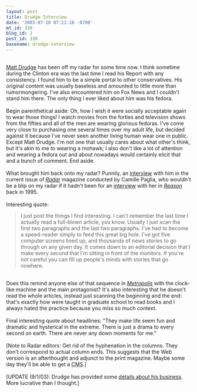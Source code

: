 ```yaml
---
layout: post
title: Drudge Interview
date: '2003-07-10 07:21:16 -0700'
mt_id: 330
blog_id: 1
post_id: 330
basename: drudge-interview
---
```

<br /><a href="http://www.drudgereport.com/">Matt Drudge</a> has been off my radar for some time now. I think sometime during the Clinton era was the last time I read his Report with any consistency. I found him to be a simple portal to other conservatives. His original content was usually baseless and amounted to little more than rumormongering. I've also encountered him on Fox News and I couldn't stand him there. The only thing I ever liked about him was his fedora.<br /><br />Begin parenthetical aside: Oh, how I wish it were socially acceptable again to wear those things! I watch movies from the forties and television shows from the fifties and all of the men are wearing glorious fedoras. I've come very close to purchasing one several times over my adult life, but decided against it because I've never seen another living human wear one in public. Except Matt Drudge. I'm not one that usually cares about what other's think, but it's akin to me to wearing a mohawk; I also don't like a lot of attention and wearing a fedora out and about nowadays would certainly elicit that and a bunch of comment. End aside.<br /><br />What brought him back onto my radar? Punnily, an <a href="http://www.radarmagazine.com/features/issue_02/drudge.html">interview</a> with him in the current issue of <a href="http://www.radarmagazine.com/"><cite>Radar</cite></a> magazine conducted by Camille Paglia, who wouldn't be a blip on my radar if it hadn't been for an <a href="http://reason.com/9508/PAGLIA.aug.html">interview</a> with her in <a href="http://www.reason.com/"><cite>Reason</cite></a> back in 1995.<br /><br />Interesting quote:<br /><blockquote>I just post the things I find interesting. I can't remember the last time I actually read a full-blown article, you know. Usually I just scan the first two paragraphs and the last two paragraphs. I've had to become a speed-reader simply to feed this great big hole. I've got five computer screens lined                up, and thousands of news stories to go through on any given day. It comes down to an editorial decision that I make every second that I'm sitting in front of the monitors. If you're not careful you can fill up people's minds with stories that go nowhere.</blockquote><br />Does this remind anyone else of that sequence in <a href="http://www.amazon.com/exec/obidos/ASIN/B00007L4MJ/bbrown-20/ref=nosim/" title="Amazon link"><cite>Metropolis</cite></a> with the clock-like machine and the main protagonist? It's also interesting that he doesn't read the whole articles, instead just scanning the beginning and the end: that's exactly how were taught in graduate school to read books and I always hated the practice because you miss so much context.<br /><br />Final interesting quote about headlines: "They make life seem fun and dramatic and hysterical in the extreme. There is just a drama to every second on earth. There are never any down moments for me."<br /><br />[Note to Radar editors: Get rid of the hyphenation in the columns. They don't correspond to actual column ends. This suggests that the Web version is an afterthought and adjunct to the print magazine. Maybe some day they'll be able to get a <acronym title="Content Management System">CMS</acronym>.]<br /><br />[UPDATE (9/1/03): Drudge has provided some <a href="http://www.miami.com/mld/miamiherald/business/6652451.htm">details about his business</a>. More lucrative than I thought.]<br /><br /><br />
